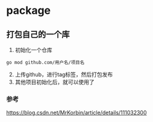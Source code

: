 # package

## 打包自己的一个库
1. 初始化一个仓库
```
go mod github.com/用户名/项目名
```

2. 上传github，进行tag标签，然后打包发布
3. 其他项目初始化后，就可以使用了
### 参考
https://blog.csdn.net/MrKorbin/article/details/111032300